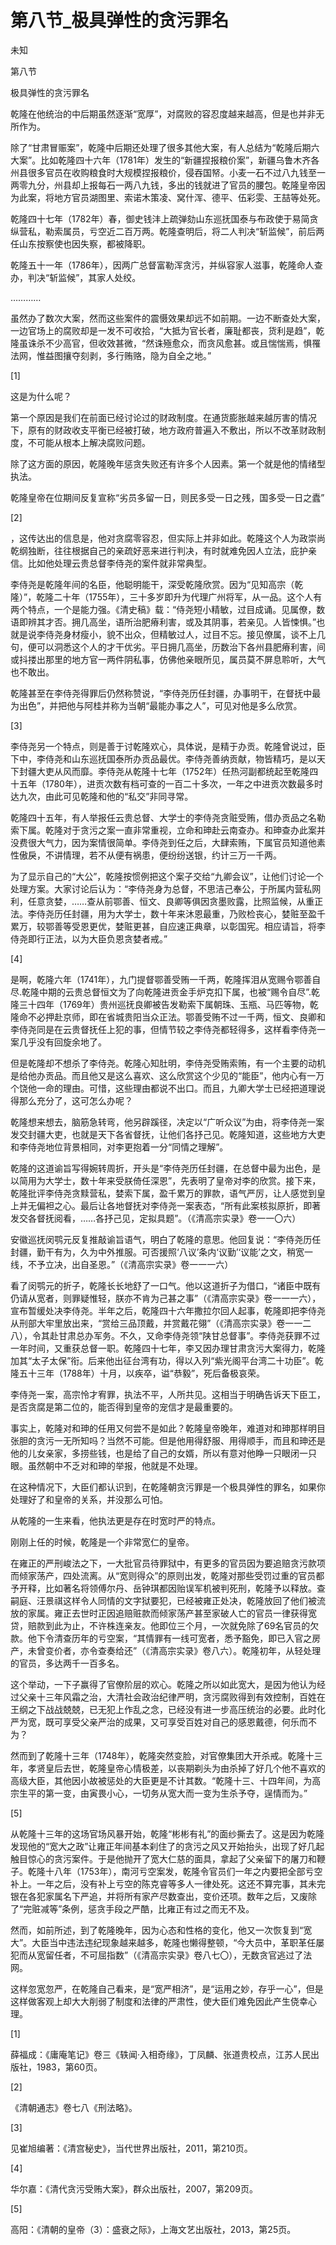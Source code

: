 # 第八节_极具弹性的贪污罪名

未知

第八节

极具弹性的贪污罪名

乾隆在他统治的中后期虽然逐渐“宽厚”，对腐败的容忍度越来越高，但是也并非无所作为。

除了“甘肃冒赈案”，乾隆中后期还处理了很多其他大案，有人总结为“乾隆后期六大案”。比如乾隆四十六年（1781年）发生的“新疆捏报粮价案”，新疆乌鲁木齐各州县很多官员在收购粮食时大规模捏报粮价，侵吞国帑。小麦一石不过八九钱至一两零九分，州县却上报每石一两八九钱，多出的钱就进了官员的腰包。乾隆皇帝因为此案，将地方官员湖图里、索诺木策凌、窝什浑、德平、伍彩雯、王喆等处死。

乾隆四十七年（1782年）春，御史钱沣上疏弹劾山东巡抚国泰与布政使于易简贪纵营私，勒索属员，亏空近二百万两。乾隆查明后，将二人判决“斩监候”，前后两任山东按察使也因失察，都被降职。

乾隆五十一年（1786年），因两广总督富勒浑贪污，并纵容家人滋事，乾隆命人查办，判决“斩监候”，其家人处绞。

…………

虽然办了数次大案，然而这些案件的震慑效果却远不如前期。一边不断查处大案，一边官场上的腐败却是一发不可收拾，“大抵为官长者，廉耻都丧，货利是趋”，乾隆虽诛杀不少高官，但收效甚微，“然诛殛愈众，而贪风愈甚。或且惴惴焉，惧罹法网，惟益图攘夺刻剥，多行贿赂，隐为自全之地。”

[1]

这是为什么呢？

第一个原因是我们在前面已经讨论过的财政制度。在通货膨胀越来越厉害的情况下，原有的财政收支平衡已经被打破，地方政府普遍入不敷出，所以不改革财政制度，不可能从根本上解决腐败问题。

除了这方面的原因，乾隆晚年惩贪失败还有许多个人因素。第一个就是他的情绪型执法。

乾隆皇帝在位期间反复宣称“劣员多留一日，则民多受一日之残，国多受一日之蠹”

[2]

，这传达出的信息是，他对贪腐零容忍，但实际上并非如此。乾隆这个人为政崇尚乾纲独断，往往根据自己的亲疏好恶来进行判决，有时就难免因人立法，庇护亲信。比如他处理云贵总督李侍尧的案件就非常典型。

李侍尧是乾隆年间的名臣，他聪明能干，深受乾隆欣赏。因为“见知高宗（乾隆）”，乾隆二十年（1755年），三十多岁即升为代理广州将军，从一品。这个人有两个特点，一个是能力强。《清史稿》载：“侍尧短小精敏，过目成诵。见属僚，数语即辨其才否。拥几高坐，语所治肥瘠利害，或及其阴事，若亲见。人皆悚惧。”也就是说李侍尧身材瘦小，貌不出众，但精敏过人，过目不忘。接见僚属，谈不上几句，便可以洞悉这个人的才干优劣。平日拥几高坐，历数治下各州县肥瘠利害，间或抖搂出那里的地方官一两件阴私事，仿佛他亲眼所见，属员莫不屏息聆听，大气也不敢出。

乾隆甚至在李侍尧得罪后仍然称赞说，“李侍尧历任封疆，办事明干，在督抚中最为出色”，并把他与阿桂并称为当朝“最能办事之人”，可见对他是多么欣赏。

[3]

李侍尧另一个特点，则是善于讨乾隆欢心，具体说，是精于办贡。乾隆曾说过，臣下中，李侍尧和山东巡抚国泰所办贡品最优。李侍尧善纳贡献，物皆精巧，是以天下封疆大吏从风而靡。李侍尧从乾隆十七年（1752年）任热河副都统起至乾隆四十五年（1780年），进贡次数有档可查的一百二十多次，一年之中进贡次数最多时达九次，由此可见乾隆和他的“私交”非同寻常。

乾隆四十五年，有人举报任云贵总督、大学士的李侍尧贪赃受贿，借办贡品之名勒索下属。乾隆对于贪污之案一直非常重视，立命和珅赴云南查办。和珅查办此案并没费很大气力，因为案情很简单。李侍尧到任之后，大肆索贿，下属官员知道他素性傲戾，不讲情理，若不从便有祸患，便纷纷送银，约计三万一千两。

为了显示自己的“大公”，乾隆按惯例把这个案子交给“九卿会议”，让他们讨论一个处理方案。大家讨论后认为：“李侍尧身为总督，不思洁己奉公，于所属内营私网利，任意贪婪，……查从前鄂善、恒文、良卿等俱因贪墨败露，比照监候，从重正法。李侍尧历任封疆，用为大学士，数十年来沐恩最重，乃败检丧心，婪赃至盈千累万，较鄂善等受恩更优，婪赃更甚，自应速正典章，以彰国宪。相应请旨，将李侍尧即行正法，以为大臣负恩贪婪者戒。”

[4]

是啊，乾隆六年（1741年），九门提督鄂善受贿一千两，乾隆挥泪从宽赐令鄂善自尽.乾隆中期的云贵总督恒文为了向乾隆进贡金手炉克扣下属，也被“赐令自尽”.乾隆三十四年（1769年）贵州巡抚良卿被告发勒索下属朝珠、玉瓶、马匹等物，乾隆命不必押赴京师，即在省城贵阳当众正法。鄂善受贿不过一千两，恒文、良卿和李侍尧同是在云贵督抚任上犯的事，但情节较之李侍尧都轻得多，这样看李侍尧一案几乎没有回旋余地了。

但是乾隆却不想杀了李侍尧。乾隆心知肚明，李侍尧受贿索贿，有一个主要的动机是给他办贡品。而且他又是这么喜欢、这么欣赏这个少见的“能臣”，他内心有一万个饶他一命的理由。可惜，这些理由都说不出口。而且，九卿大学士已经把道理说得那么充分了，这可怎么办呢？

乾隆想来想去，脑筋急转弯，他另辟蹊径，决定以“广听众议”为由，将李侍尧一案发交封疆大吏，也就是天下各省督抚，让他们各抒己见。乾隆知道，这些地方大吏和李侍尧地位背景相同，对李更抱着一分“同情之理解”。

乾隆的这道谕旨写得婉转周折，开头是“李侍尧历任封疆，在总督中最为出色，是以简用为大学士，数十年来受朕倚任深恩”，先表明了皇帝对李的欣赏。接下来，乾隆批评李侍尧贪黩营私，婪索下属，盈千累万的罪款，语气严厉，让人感觉到皇上并无偏袒之心。最后让各地督抚对李侍尧一案表态，“所有此案核拟原折，即著发交各督抚阅看，……各抒己见，定拟具题”。（《清高宗实录》卷一一〇六）

安徽巡抚闵鹗元反复推敲谕旨语气，明白了乾隆的意思。他回复说：“李侍尧历任封疆，勤干有为，久为中外推服。可否援照‘八议’条内‘议勤’‘议能’之文，稍宽一线，不予立决，出自圣恩。”（《清高宗实录》卷一一一六）

看了闵鹗元的折子，乾隆长长地舒了一口气。他以这道折子为借口，“诸臣中既有仍请从宽者，则罪疑惟轻，朕亦不肯为己甚之事”（《清高宗实录》卷一一一六），宣布暂缓处决李侍尧。半年之后，乾隆四十六年撒拉尔回人起事，乾隆即把李侍尧从刑部大牢里放出来，“赏给三品顶戴，并赏戴花翎”（《清高宗实录》卷一一二八），令其赴甘肃总办军务。不久，又命李侍尧领“陕甘总督事”。李侍尧获罪不过一年时间，又重获总督一职。乾隆四十七年，李又因办理甘肃贪污大案得力，乾隆加其“太子太保”衔。后来他出征台湾有功，得以入列“紫光阁平台湾二十功臣”。乾隆五十三年（1788年）十月，以疾卒，谥“恭毅”，死后备极哀荣。

李侍尧一案，高宗怜才宥罪，执法不平，人所共见。这相当于明确告诉天下臣工，是否贪腐是第二位的，能否得到皇帝的宠信才是最重要的。

事实上，乾隆对和珅的任用又何尝不是如此？乾隆皇帝晚年，难道对和珅那样明目张胆的贪污一无所知吗？当然不可能。但是他用得舒服、用得顺手，而且和珅还是他的儿女亲家，多捞些钱，也是给了自己的女婿，所以有意对他睁一只眼闭一只眼。虽然朝中不乏对和珅的举报，他就是不处理。

在这种情况下，大臣们都认识到，在乾隆朝贪污罪是一个极具弹性的罪名，如果你处理好了和皇帝的关系，并没那么可怕。

从乾隆的一生来看，他执法更是存在时宽时严的特点。

刚刚上任的时候，乾隆是一个非常宽仁的皇帝。

在雍正的严刑峻法之下，一大批官员待罪狱中，有更多的官员因为要追赔贪污款项而倾家荡产，四处流离。从“宽则得众”的原则出发，乾隆对那些受罚过重的官员都予开释，比如著名将领傅尔丹、岳钟琪都因贻误军机被判死刑，乾隆予以释放。查嗣庭、汪景祺这样令人同情的文字狱要犯，已经被雍正处决，乾隆放回了他们被流放的家属。雍正去世时正因追赔赃款而倾家荡产甚至家破人亡的官员一律获得宽贷，赔款到此为止，不许株连亲友。他即位三个月，一次就免除了69名官员的欠款。他下令清查历年的亏空案，“其情罪有一线可宽者，悉予豁免，即已入官之房产，未曾变价者，亦令查奏给还”（《清高宗实录》卷八六）。乾隆初年，从轻处理的官员，多达两千一百多名。

这个举动，一下子赢得了官僚阶层的欢心。乾隆之所以如此宽大，是因为他认为经过父亲十三年风霜之治，大清社会政治纪律严明，贪污腐败得到有效控制，百姓在王纲之下战战兢兢，已无犯上作乱之念，已经没有进一步高压统治的必要。此时化严为宽，既可享受父亲严治的成果，又可享受百姓对自己的感恩戴德，何乐而不为？

然而到了乾隆十三年（1748年），乾隆突然变脸，对官僚集团大开杀戒。乾隆十三年，孝贤皇后去世，乾隆皇帝心情极差，以丧期剃头为由杀掉了好几个他不喜欢的高级大臣，其他因小故被惩处的大臣更是不计其数。“乾隆十三、十四年间，为高宗生平的第一变，由寅畏小心，一切务从宽大而一变为生杀予夺，逞情而为。”

[5]

从乾隆十三年的这场官场风暴开始，乾隆“彬彬有礼”的面纱撕去了。这是因为乾隆发现他的“宽大之政”让雍正年间基本刹住了的贪污之风又开始抬头，出现了好几起触目惊心的贪污案件。于是他抛开了宽大仁慈的面具，拿起了父亲留下的屠刀和鞭子。乾隆十八年（1753年），南河亏空案发，乾隆令官员们一年之内要把全部亏空补上。一年之后，没有补上亏空的陈克睿等多人一律处死。这还不算完事，其未完银在各犯家属名下严追，并将所有家产尽数查出，变价还项。数年之后，又废除了“完赃减等”条例，惩贪手段之严酷，比雍正有过之而无不及。

然而，如前所述，到了乾隆晚年，因为心态和性格的变化，他又一次恢复到“宽大”。大臣当中违法违纪现象越来越多，乾隆也懒得整顿，“今大员中，革职革任屡犯而从宽留任者，不可屈指数”（《清高宗实录》卷八七〇），无数贪官逃过了法网。

这样忽宽忽严，在乾隆自己看来，是“宽严相济”，是“运用之妙，存乎一心”，但是这样做客观上却大大削弱了制度和法律的严肃性，使大臣们难免因此产生侥幸心理。

[1]

薛福成：《庸庵笔记》卷三《轶闻·入相奇缘》，丁凤麟、张道贵校点，江苏人民出版社，1983，第60页。

[2]

《清朝通志》卷七八《刑法略》。

[3]

见崔旭编著：《清宫秘史》，当代世界出版社，2011，第210页。

[4]

华尔嘉：《清代贪污受贿大案》，群众出版社，2007，第209页。

[5]

高阳：《清朝的皇帝（3）：盛衰之际》，上海文艺出版社，2013，第25页。